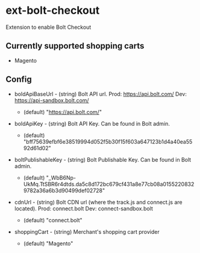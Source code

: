 # ext-bolt-checkout
Extension to enable Bolt Checkout

## Currently supported shopping carts
- Magento

## Config

- boldApiBaseUrl - (string) Bolt API url. Prod: https://api.bolt.com/ Dev: https://api-sandbox.bolt.com/
    * (default) "https://api.bolt.com/"

- boldApiKey - (string) Bolt API Key. Can be found in Bolt admin.
    * (default) "bff75639efbf6e38519994d052f5b30f15f603a647123b1d4a40ea5592d61d02"
    
- boltPublishableKey - (string) Bolt Publishable Key. Can be found in Bolt admin.
    * (default) "_WbB6Np-UkMq.TtSBR6r4dtds.da5c8d172bc679cf431a8e77cb08a01552208329782a36a6b3d90499def02728"

- cdnUrl - (string) Bolt CDN url (where the track.js and connect.js are located). Prod: connect.bolt Dev: connect-sandbox.bolt
    * (default) "connect.bolt"
    
- shoppingCart - (string) Merchant's shopping cart provider
    * (default) "Magento"